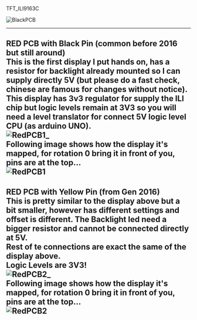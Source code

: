 TFT_ILI9163C



![BlackPCB](https://github.com/sumotoy/TFT_ILI9163C/blob/Docs/images/ILI9163C_blackPCB.png)

-------------------------------------------------------------------------------------------
<b>RED PCB with Black Pin</b> (common before 2016 but still around)<br>
This is the first display I put hands on, has a resistor for backlight already mounted so I can supply directly 5V (but please do a fast check, chinese are famous for changes without notice). This display has 3v3 regulator for supply the ILI chip but logic levels remain at 3V3 so you will need a level translator for connect 5V logic level CPU (as arduino UNO).<br>
![RedPCB1_](https://github.com/sumotoy/TFT_ILI9163C/blob/Docs/images/ored.jpg)
<br>Following image shows how the display it's mapped, for rotation 0 bring it in front of you, pins are at the top...<br>
![RedPCB1](https://github.com/sumotoy/TFT_ILI9163C/blob/Docs/images/ILI9163C_blackPin.png)
-------------------------------------------------------------------------------------------
<b>RED PCB with Yellow Pin</b> (from Gen 2016)<br>
This is pretty similar to the display above but a bit smaller, however has different settings and offset is different. The Backlight led need a bigger resistor and cannot be connected directly at 5V.<br>
Rest of te connections are exact the same of the display above.<br>
Logic Levels are 3V3!<br>
![RedPCB2_](https://github.com/sumotoy/TFT_ILI9163C/blob/Docs/images/yell.JPG)
<br>Following image shows how the display it's mapped, for rotation 0 bring it in front of you, pins are at the top...<br>
![RedPCB2](https://github.com/sumotoy/TFT_ILI9163C/blob/Docs/images/ILI9163C_yellowPin.png)
-------------------------------------------------------------------------------------------
